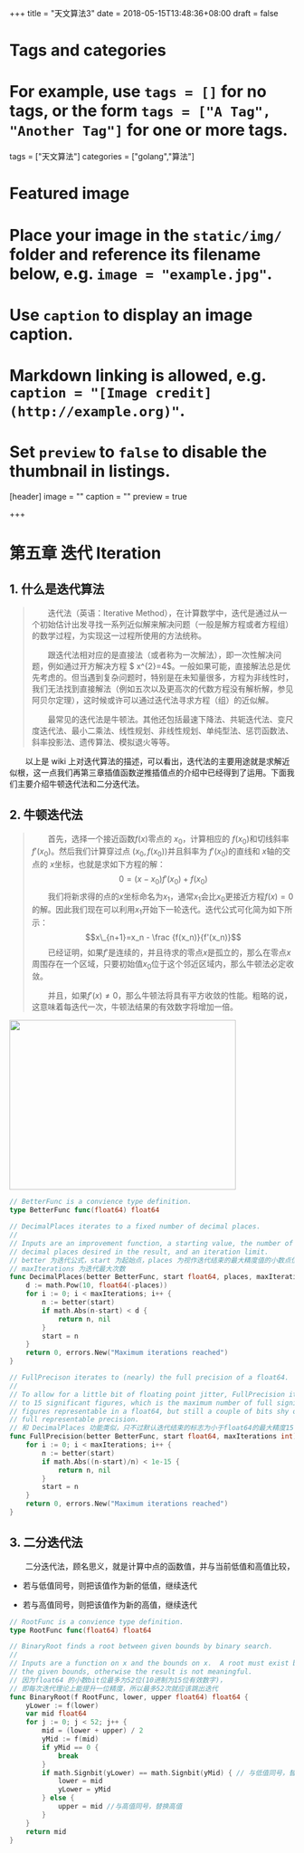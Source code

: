 +++
title = "天文算法3"
date = 2018-05-15T13:48:36+08:00
draft = false

# Tags and categories
# For example, use `tags = []` for no tags, or the form `tags = ["A Tag", "Another Tag"]` for one or more tags.
tags = ["天文算法"]
categories = ["golang","算法"]

# Featured image
# Place your image in the `static/img/` folder and reference its filename below, e.g. `image = "example.jpg"`.
# Use `caption` to display an image caption.
#   Markdown linking is allowed, e.g. `caption = "[Image credit](http://example.org)"`.
# Set `preview` to `false` to disable the thumbnail in listings.
[header]
image = ""
caption = ""
preview = true

+++

# 第五章 迭代 Iteration

<!--more-->

## 1. 什么是迭代算法

> 　　迭代法（英语：Iterative Method），在计算数学中，迭代是通过从一个初始估计出发寻找一系列近似解来解决问题（一般是解方程或者方程组）的数学过程，为实现这一过程所使用的方法统称。
> 
> 　　跟迭代法相对应的是直接法（或者称为一次解法），即一次性解决问题，例如通过开方解决方程 $ x^{2}=4$。一般如果可能，直接解法总是优先考虑的。但当遇到复杂问题时，特别是在未知量很多，方程为非线性时，我们无法找到直接解法（例如五次以及更高次的代数方程没有解析解，参见阿贝尔定理），这时候或许可以通过迭代法寻求方程（组）的近似解。
> 
> 　　最常见的迭代法是牛顿法。其他还包括最速下降法、共轭迭代法、变尺度迭代法、最小二乘法、线性规划、非线性规划、单纯型法、惩罚函数法、斜率投影法、遗传算法、模拟退火等等。

　　以上是 wiki 上对迭代算法的描述，可以看出，迭代法的主要用途就是求解近似根，这一点我们再第三章插值函数逆推插值点的介绍中已经得到了运用。下面我们主要介绍牛顿迭代法和二分迭代法。

## 2. 牛顿迭代法

> 　　首先，选择一个接近函数$f(x)$零点的 $x_0$，计算相应的 $f(x_0)$和切线斜率 $f'(x_0)$。然后我们计算穿过点 $(x_0,f(x_0))$并且斜率为 $f'(x_0)$的直线和 $x$轴的交点的 $x$坐标，也就是求如下方程的解：
> $$0=(x-x_0)f'(x_0)+f(x_0)$$
> 　　我们将新求得的点的$x$坐标命名为$x_1$，通常$x_1$会比$x_0$更接近方程$f(x)=0$的解。因此我们现在可以利用$x_1$开始下一轮迭代。迭代公式可化简为如下所示：
> $$x\_{n+1}=x_n - \frac {f(x_n)}{f'(x_n)}$$
> 　　已经证明，如果$f'$是连续的，并且待求的零点$x$是孤立的，那么在零点$x$周围存在一个区域，只要初始值$x_0$位于这个邻近区域内，那么牛顿法必定收敛。
> 
> 　　并且，如果$f'(x)\neq 0$，那么牛顿法将具有平方收敛的性能。粗略的说，这意味着每迭代一次，牛顿法结果的有效数字将增加一倍。

<img src="https://upload.wikimedia.org/wikipedia/commons/thumb/e/e0/NewtonIteration_Ani.gif/600px-NewtonIteration_Ani.gif" width=400 height=300 />


```go
// BetterFunc is a convience type definition.
type BetterFunc func(float64) float64
```
```go
// DecimalPlaces iterates to a fixed number of decimal places.
//
// Inputs are an improvement function, a starting value, the number of
// decimal places desired in the result, and an iteration limit.
// better 为迭代公式，start 为起始点，places 为视作迭代结束的最大精度值的小数点位数,
// maxIterations 为迭代最大次数
func DecimalPlaces(better BetterFunc, start float64, places, maxIterations int) (float64, error) {
	d := math.Pow(10, float64(-places))
	for i := 0; i < maxIterations; i++ {
		n := better(start)
		if math.Abs(n-start) < d {
			return n, nil
		}
		start = n
	}
	return 0, errors.New("Maximum iterations reached")
}

// FullPrecison iterates to (nearly) the full precision of a float64.
//
// To allow for a little bit of floating point jitter, FullPrecision iterates
// to 15 significant figures, which is the maximum number of full significant
// figures representable in a float64, but still a couple of bits shy of the
// full representable precision.
// 和 DecimalPlaces 功能类似，只不过默认迭代结束的标志为小于float64的最大精度15
func FullPrecision(better BetterFunc, start float64, maxIterations int) (float64, error) {
	for i := 0; i < maxIterations; i++ {
		n := better(start)
		if math.Abs((n-start)/n) < 1e-15 {
			return n, nil
		}
		start = n
	}
	return 0, errors.New("Maximum iterations reached")
}
```

## 3. 二分迭代法

　　二分迭代法，顾名思义，就是计算中点的函数值，并与当前低值和高值比较，

- 若与低值同号，则把该值作为新的低值，继续迭代

- 若与高值同号，则把该值作为新的高值，继续迭代

```go
// RootFunc is a convience type definition.
type RootFunc func(float64) float64
```
```go
// BinaryRoot finds a root between given bounds by binary search.
//
// Inputs are a function on x and the bounds on x.  A root must exist between
// the given bounds, otherwise the result is not meaningful.
// 因为float64 的小数bit位最多为52位(10进制为15位有效数字)，
// 即每次迭代理论上能提升一位精度，所以最多52次就应该跳出迭代
func BinaryRoot(f RootFunc, lower, upper float64) float64 {
	yLower := f(lower)
	var mid float64
	for j := 0; j < 52; j++ {
		mid = (lower + upper) / 2
		yMid := f(mid)
		if yMid == 0 {
			break
		}
		if math.Signbit(yLower) == math.Signbit(yMid) { // 与低值同号，替代低值
			lower = mid
			yLower = yMid
		} else {
			upper = mid //与高值同号，替换高值
		}
	}
	return mid
}
```
